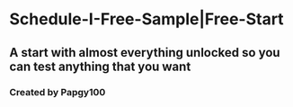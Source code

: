 # Schedule-I-Free-Sample|Free-Start
## A start with almost everything unlocked so you can test anything that you want

### Created by Papgy100
